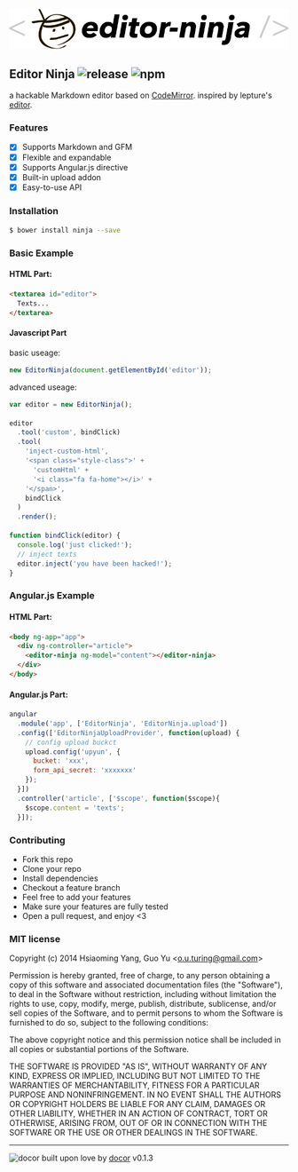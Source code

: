 ![editor-ninja](./editor-ninja.jpg)

## Editor Ninja ![release](http://img.shields.io/github/release/airpub/ninja.svg?style=flat)&nbsp;![npm](http://img.shields.io/npm/v/editor-ninja.svg?style=flat)

a hackable Markdown editor based on [CodeMirror](http://codemirror.net/). 
inspired by lepture's [editor](https://github.com/lepture/editor). 

### Features

- [x] Supports Markdown and GFM
- [x] Flexible and expandable
- [x] Supports Angular.js directive
- [x] Built-in upload addon
- [x] Easy-to-use API

### Installation
```bash
$ bower install ninja --save
```

### Basic Example

#### HTML Part:

```html
<textarea id="editor">
  Texts...
</textarea>
```

#### Javascript Part 

basic useage:

```js
new EditorNinja(document.getElementById('editor'));
```

advanced useage:

```js
var editor = new EditorNinja();

editor
  .tool('custom', bindClick)
  .tool(
    'inject-custom-html', 
    '<span class="style-class">' +
      'customHtml' + 
      '<i class="fa fa-home"></i>' +
    '</span>', 
    bindClick
  )
  .render();

function bindClick(editor) {
  console.log('just clicked!');
  // inject texts
  editor.inject('you have been hacked!');
}
```

### Angular.js Example

#### HTML Part:

```html
<body ng-app="app">
  <div ng-controller="article">
    <editor-ninja ng-model="content"></editor-ninja>
  </div>
</body>
```
#### Angular.js Part:

```js
angular
  .module('app', ['EditorNinja', 'EditorNinja.upload'])
  .config(['EditorNinjaUploadProvider', function(upload) {
    // config upload buckct
    upload.config('upyun', {
      bucket: 'xxx',
      form_api_secret: 'xxxxxxx'
    });
  }])
  .controller('article', ['$scope', function($scope){
    $scope.content = 'texts';
  }]);
```

### Contributing
- Fork this repo
- Clone your repo
- Install dependencies
- Checkout a feature branch
- Feel free to add your features
- Make sure your features are fully tested
- Open a pull request, and enjoy <3

### MIT license
Copyright (c) 2014 Hsiaoming Yang, Guo Yu &lt;o.u.turing@gmail.com&gt;

Permission is hereby granted, free of charge, to any person obtaining a copy
of this software and associated documentation files (the &quot;Software&quot;), to deal
in the Software without restriction, including without limitation the rights
to use, copy, modify, merge, publish, distribute, sublicense, and/or sell
copies of the Software, and to permit persons to whom the Software is
furnished to do so, subject to the following conditions:

The above copyright notice and this permission notice shall be included in
all copies or substantial portions of the Software.

THE SOFTWARE IS PROVIDED &quot;AS IS&quot;, WITHOUT WARRANTY OF ANY KIND, EXPRESS OR
IMPLIED, INCLUDING BUT NOT LIMITED TO THE WARRANTIES OF MERCHANTABILITY,
FITNESS FOR A PARTICULAR PURPOSE AND NONINFRINGEMENT. IN NO EVENT SHALL THE
AUTHORS OR COPYRIGHT HOLDERS BE LIABLE FOR ANY CLAIM, DAMAGES OR OTHER
LIABILITY, WHETHER IN AN ACTION OF CONTRACT, TORT OR OTHERWISE, ARISING FROM,
OUT OF OR IN CONNECTION WITH THE SOFTWARE OR THE USE OR OTHER DEALINGS IN
THE SOFTWARE.

---
![docor](https://cdn1.iconfinder.com/data/icons/windows8_icons_iconpharm/26/doctor.png)
built upon love by [docor](https://github.com/turingou/docor.git) v0.1.3